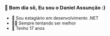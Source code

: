 ###  🖤 Bom dia sô, Eu sou o Daniel Assunção :)

- 🎈 Sou estagiário em desenvolvimento .NET
- 🐱‍👤 Sempre tentando ser melhor
- 🍁 Tenho 17 anos
